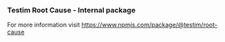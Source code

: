 ### Testim Root Cause - Internal package

For more information visit https://www.npmjs.com/package/@testim/root-cause
